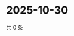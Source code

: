# 2025-10-30

共 0 条

<!-- BEGIN ZHIHUVIDEO -->
<!-- 最后更新时间 Thu Oct 30 2025 13:11:40 GMT+0800 (China Standard Time) -->

<!-- END ZHIHUVIDEO -->
